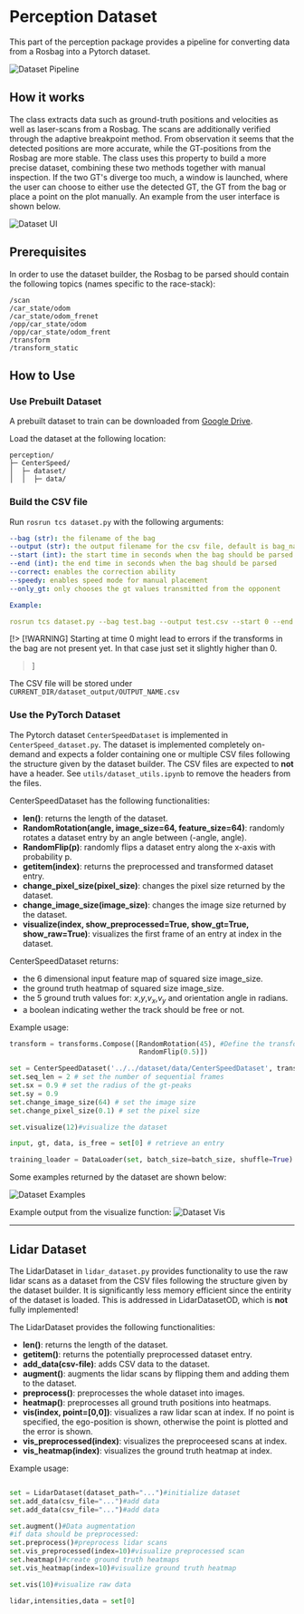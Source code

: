 # Perception Dataset

This part of the perception package provides a pipeline for converting data from a Rosbag into a Pytorch dataset.

![Dataset Pipeline](../images/Dataset_pipeline.jpg)

## How it works

The class extracts data such as ground-truth positions and velocities as well as laser-scans from a Rosbag. The scans are additionally verified through the adaptive breakpoint method. From observation it seems that the detected positions are more accurate, while the GT-positions from the Rosbag are more stable. The class uses this property to build a more precise dataset, combining these two methods together with manual inspection.
If the two GT's diverge too much, a window is launched, where the user can choose to either use the detected GT, the GT from the bag or place a point on the plot manually. An example from the user interface is shown below.

![Dataset UI](../images/Dataset_builder.png)


## Prerequisites
In order to use the dataset builder, the Rosbag to be parsed should contain the following topics (names specific to the race-stack):
```
/scan
/car_state/odom
/car_state/odom_frenet
/opp/car_state/odom
/opp/car_state/odom_frent
/transform
/transform_static
```

## How to Use

### Use Prebuilt Dataset

A prebuilt dataset to train can be downloaded from [Google Drive](https://drive.google.com/drive/folders/1mOTTbe_c-zF-jpJSAEBBQ4GXqd6FngKm?usp=sharing). 

Load the dataset at the following location:
```
perception/
├─ CenterSpeed/
│  ├─ dataset/
│  │  ├─ data/

```

### Build the CSV file
Run `rosrun tcs dataset.py` with the following arguments:
```yaml
--bag (str): the filename of the bag
--output (str): the output filename for the csv file, default is bag_name.csv
--start (int): the start time in seconds when the bag should be parsed
--end (int): the end time in seconds when the bag should be parsed
--correct: enables the correction ability 
--speedy: enables speed mode for manual placement
--only_gt: only chooses the gt values transmitted from the opponent

Example:

rosrun tcs dataset.py --bag test.bag --output test.csv --start 0 --end 1 --correct --speedy --only_gt
```

[!> [!WARNING]
Starting at time 0 might lead to errors if the transforms in the bag are not present yet. In that case just set it slightly higher than 0.
> ]

The CSV file will be stored under `CURRENT_DIR/dataset_output/OUTPUT_NAME.csv`


### Use the PyTorch Dataset

The Pytorch dataset `CenterSpeedDataset` is implemented in `CenterSpeed_dataset.py`.
The dataset is implemented completely on-demand and expects a folder containing one or multiple CSV files following the structure given by the dataset builder. The CSV files are expected to __not__ have a header. See `utils/dataset_utils.ipynb` to remove the headers from the files.

CenterSpeedDataset has the following functionalities:

* __len()__: returns the length of the dataset.
* __RandomRotation(angle, image_size=64, feature_size=64)__: randomly rotates a dataset entry by an angle between (-angle, angle).
* __RandomFlip(p)__: randomly flips a dataset entry along the x-axis with probability p. 
* __getitem(index)__: returns the preprocessed and transformed dataset entry.
* __change_pixel_size(pixel_size)__: changes the pixel size returned by the dataset.
* __change_image_size(image_size)__: changes the image size returned by the dataset.
* __visualize(index, show_preprocessed=True, show_gt=True, show_raw=True)__: visualizes the first frame of an entry at index in the dataset.

CenterSpeedDataset returns:
* the 6 dimensional input feature map of squared size image_size.
* the ground truth heatmap of squared size image_size.
* the 5 ground truth values for: $x$,$y$,$v_x$,$v_y$ and orientation angle in radians.
* a boolean indicating wether the track should be free or not.

Example usage:
```python
transform = transforms.Compose([RandomRotation(45), #Define the transforms
                                RandomFlip(0.5)])

set = CenterSpeedDataset('../../dataset/data/CenterSpeedDataset', transform=transform)
set.seq_len = 2 # set the number of sequential frames
set.sx = 0.9 # set the radius of the gt-peaks
set.sy = 0.9
set.change_image_size(64) # set the image size
set.change_pixel_size(0.1) # set the pixel size

set.visualize(12)#visualize the dataset

input, gt, data, is_free = set[0] # retrieve an entry

training_loader = DataLoader(set, batch_size=batch_size, shuffle=True) # use with torch datalodader

```

Some examples returned by the dataset are shown below:

![Dataset Examples](../images/dataset_examples.png)

Example output from the visualize function:
![Dataset Vis](../images/vis_dataset.png)

---

## Lidar Dataset

The LidarDataset in `lidar_dataset.py` provides functionality to use the raw lidar scans as a dataset from the CSV files following the structure given by the dataset builder. It is significantly less memory efficient since the entirity of the dataset is loaded. This is addressed in LidarDatasetOD, which is __not__ fully implemented!

The LidarDataset provides the following functionalities:
* __len()__: returns the length of the dataset. 
* __getitem()__: returns the potentially preprocessed dataset entry.
* __add_data(csv-file)__: adds CSV data to the dataset.
* __augment()__: augments the lidar scans by flipping them and adding them to the dataset.
* __preprocess()__: preprocesses the whole dataset into images.
* __heatmap()__: preprocesses all ground truth positions into heatmaps.
* __vis(index, point=[0,0])__: visualizes a raw lidar scan at index. If no point is specified, the ego-position is shown, otherwise the point is plotted and the error is shown.
* __vis_preprocessed(index)__: visualizes the preproceesed scans at index.
* __vis_heatmap(index)__: visualizes the ground truth heatmap at index.

Example usage:
```python

set = LidarDataset(dataset_path="...")#initialize dataset
set.add_data(csv_file="...")#add data
set.add_data(csv_file="...")#add data

set.augment()#Data augmentation
#if data should be preprocessed:
set.preprocess()#preprocess lidar scans
set.vis_preprocessed(index=10)#visualize preprocessed scan
set.heatmap()#create ground truth heatmaps
set.vis_heatmap(index=10)#visualize ground truth heatmap

set.vis(10)#visualize raw data

lidar,intensities,data = set[0]


```

